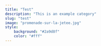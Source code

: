 ```yaml
---
title: "Test"
description: "This is an example category"
slug: "test"
image: "promenade-sur-la-jetee.jpg"
style:
    background: "#2a9d8f"
    color: "#fff"
---
```

